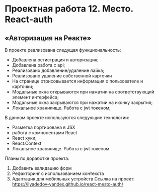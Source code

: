 # **Проектная работа 12. Место. React-auth**  
## «Авторизация на Реакте»
В проекте реализована следущая функциональность:
* Добавлена регистрация и авторизация;
* Добавлена работа с api;
* Реализовано добавление/удаление лайка;
* Реализовано удаление собственной карточки
* На странице отрисовывается информация о пользователе и карточки;
* Модальные окна открываются при нажатии на соответствующий элемент интерфейса;
* Модальные окна закрываются при нажатии на иконку закрытия;
* Локальное хранилище. Работа с jwt токеном;

В данном проекте используются следующие технологии:  
* Разметка портирована в JSX
* работа с компонентами React
* React хуки;
* React.Context
* Локальное хранилище. Работа с jwt токеном

Планы по доработке проекта:  
1. Добавить валидацию форм
2. Рефакторинг с использованием контекста
3. Адаптация для мобильных устройств
Ссылка на проект:
https://ilyadedov-yandex.github.io/react-mesto-auth/